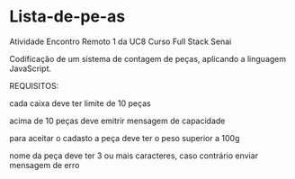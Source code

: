 # Lista-de-pe-as
Atividade Encontro Remoto 1 da UC8 Curso Full Stack Senai

Codificação de um sistema de contagem de peças, aplicando a linguagem JavaScript.

REQUISITOS:

cada caixa deve ter limite de 10 peças

acima de 10 peças deve emitrir mensagem de capacidade

para aceitar o cadasto a peça deve ter o peso superior a 100g

nome da peça deve ter 3 ou mais caracteres, caso contrário enviar mensagem de erro
